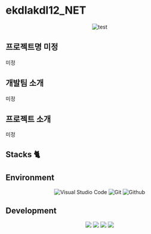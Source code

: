 # ekdlakdl12_NET

<div align="center">
     
![test](https://github.com/ekdlakdl12/ekdlakdl12_NET/assets/56615819/a3a4a49b-1d1c-4f06-8362-b9b30e6f5673)

</div>

## 프로젝트명 미정

미정

## 개발팀 소개

미정

## 프로젝트 소개

미정


## Stacks 🐈
     
## Environment

<div align=center>

![Visual Studio Code](https://img.shields.io/badge/Visual%20Studio%20Code-007ACC?style=for-the-badge&logo=Visual%20Studio%20Code&logoColor=white)
![Git](https://img.shields.io/badge/Git-F05032?style=for-the-badge&logo=Git&logoColor=white)
![Github](https://img.shields.io/badge/GitHub-181717?style=for-the-badge&logo=GitHub&logoColor=white)             

</div>

## Development

<div align=center> 
     
<img src="https://img.shields.io/badge/c++-00599C?style=for-the-badge&logo=c%2B%2B&logoColor=white">
<img src="https://img.shields.io/badge/python-3776AB?style=for-the-badge&logo=python&logoColor=white"> 
<img src="https://img.shields.io/badge/mysql-4479A1?style=for-the-badge&logo=mysql&logoColor=white"> 
<img src="https://img.shields.io/badge/django-092E20?style=for-the-badge&logo=django&logoColor=white">

</div>
